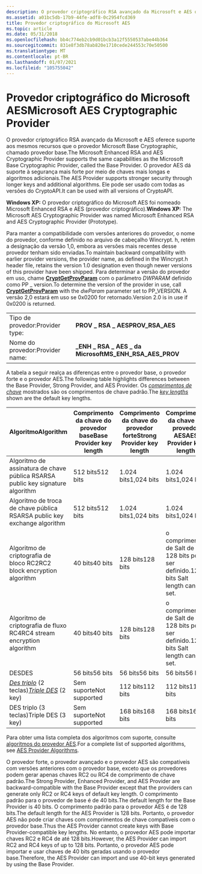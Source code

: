 ```yaml
---
description: O provedor criptográfico RSA avançado da Microsoft e AES oferece suporte aos mesmos recursos que o provedor Microsoft Base Cryptographic, chamado provedor base.
ms.assetid: a01bc5db-17b9-44fe-adf8-0c2954fcd369
title: Provedor criptográfico do Microsoft AES
ms.topic: article
ms.date: 05/31/2018
ms.openlocfilehash: bb4c774eb2cb9d01bcb3a12f5550537abe44b364
ms.sourcegitcommit: 831e8f3db78ab820e1710cede244553c70e50500
ms.translationtype: MT
ms.contentlocale: pt-BR
ms.lasthandoff: 01/07/2021
ms.locfileid: "105755042"
---
```

# <a name="microsoft-aes-cryptographic-provider"></a><span data-ttu-id="48e01-103">Provedor criptográfico do Microsoft AES</span><span class="sxs-lookup"><span data-stu-id="48e01-103">Microsoft AES Cryptographic Provider</span></span>

<span data-ttu-id="48e01-104">O provedor criptográfico RSA avançado da Microsoft e AES oferece suporte aos mesmos recursos que o provedor Microsoft Base Cryptographic, chamado provedor base.</span><span class="sxs-lookup"><span data-stu-id="48e01-104">The Microsoft Enhanced RSA and AES Cryptographic Provider supports the same capabilities as the Microsoft Base Cryptographic Provider, called the Base Provider.</span></span> <span data-ttu-id="48e01-105">O provedor AES dá suporte à segurança mais forte por meio de chaves mais longas e algoritmos adicionais.</span><span class="sxs-lookup"><span data-stu-id="48e01-105">The AES Provider supports stronger security through longer keys and additional algorithms.</span></span> <span data-ttu-id="48e01-106">Ele pode ser usado com todas as versões do CryptoAPI.</span><span class="sxs-lookup"><span data-stu-id="48e01-106">It can be used with all versions of CryptoAPI.</span></span>

<span data-ttu-id="48e01-107">**Windows XP:** O provedor criptográfico do Microsoft AES foi nomeado Microsoft Enhanced RSA e AES (provedor criptográfico).</span><span class="sxs-lookup"><span data-stu-id="48e01-107">**Windows XP:** The Microsoft AES Cryptographic Provider was named Microsoft Enhanced RSA and AES Cryptographic Provider (Prototype).</span></span>

<span data-ttu-id="48e01-108">Para manter a compatibilidade com versões anteriores do provedor, o nome do provedor, conforme definido no arquivo de cabeçalho Wincrypt. h, retém a designação da versão 1,0, embora as versões mais recentes desse provedor tenham sido enviadas.</span><span class="sxs-lookup"><span data-stu-id="48e01-108">To maintain backward compatibility with earlier provider versions, the provider name, as defined in the Wincrypt.h header file, retains the version 1.0 designation even though newer versions of this provider have been shipped.</span></span> <span data-ttu-id="48e01-109">Para determinar a versão do provedor em uso, chame [**CryptGetProvParam**](/windows/desktop/api/Wincrypt/nf-wincrypt-cryptgetprovparam) com o parâmetro *DWPARAM* definido como PP \_ version.</span><span class="sxs-lookup"><span data-stu-id="48e01-109">To determine the version of the provider in use, call [**CryptGetProvParam**](/windows/desktop/api/Wincrypt/nf-wincrypt-cryptgetprovparam) with the *dwParam* parameter set to PP\_VERSION.</span></span> <span data-ttu-id="48e01-110">A versão 2,0 estará em uso se 0x0200 for retornado.</span><span class="sxs-lookup"><span data-stu-id="48e01-110">Version 2.0 is in use if 0x0200 is returned.</span></span>

|                |                             |
|----------------|-----------------------------|
| <span data-ttu-id="48e01-111">Tipo de provedor:</span><span class="sxs-lookup"><span data-stu-id="48e01-111">Provider type:</span></span> | <span data-ttu-id="48e01-112">**PROV \_ RSA \_ AES**</span><span class="sxs-lookup"><span data-stu-id="48e01-112">**PROV\_RSA\_AES**</span></span>          |
| <span data-ttu-id="48e01-113">Nome do provedor:</span><span class="sxs-lookup"><span data-stu-id="48e01-113">Provider name:</span></span> | <span data-ttu-id="48e01-114">**\_ENH \_ RSA \_ AES \_ da Microsoft**</span><span class="sxs-lookup"><span data-stu-id="48e01-114">**MS\_ENH\_RSA\_AES\_PROV**</span></span> |



 

<span data-ttu-id="48e01-115">A tabela a seguir realça as diferenças entre o provedor base, o provedor forte e o provedor AES.</span><span class="sxs-lookup"><span data-stu-id="48e01-115">The following table highlights differences between the Base Provider, Strong Provider, and AES Provider.</span></span> <span data-ttu-id="48e01-116">Os [*comprimentos de chave*](../secgloss/k-gly.md) mostrados são os comprimentos de chave padrão.</span><span class="sxs-lookup"><span data-stu-id="48e01-116">The [*key lengths*](../secgloss/k-gly.md) shown are the default key lengths.</span></span>



| <span data-ttu-id="48e01-117">Algoritmo</span><span class="sxs-lookup"><span data-stu-id="48e01-117">Algorithm</span></span>                                                                                | <span data-ttu-id="48e01-118">Comprimento da chave do provedor base</span><span class="sxs-lookup"><span data-stu-id="48e01-118">Base Provider key length</span></span> | <span data-ttu-id="48e01-119">Comprimento da chave do provedor forte</span><span class="sxs-lookup"><span data-stu-id="48e01-119">Strong Provider key length</span></span> | <span data-ttu-id="48e01-120">Comprimento da chave do provedor AES</span><span class="sxs-lookup"><span data-stu-id="48e01-120">AES Provider key length</span></span>                     |
|------------------------------------------------------------------------------------------|--------------------------|----------------------------|---------------------------------------------|
| <span data-ttu-id="48e01-121">Algoritmo de assinatura de chave pública RSA</span><span class="sxs-lookup"><span data-stu-id="48e01-121">RSA public key signature algorithm</span></span>                                                       | <span data-ttu-id="48e01-122">512 bits</span><span class="sxs-lookup"><span data-stu-id="48e01-122">512 bits</span></span>                 | <span data-ttu-id="48e01-123">1.024 bits</span><span class="sxs-lookup"><span data-stu-id="48e01-123">1,024 bits</span></span>                 | <span data-ttu-id="48e01-124">1.024 bits</span><span class="sxs-lookup"><span data-stu-id="48e01-124">1,024 bits</span></span>                                  |
| <span data-ttu-id="48e01-125">Algoritmo de troca de chave pública RSA</span><span class="sxs-lookup"><span data-stu-id="48e01-125">RSA public key exchange algorithm</span></span>                                                        | <span data-ttu-id="48e01-126">512 bits</span><span class="sxs-lookup"><span data-stu-id="48e01-126">512 bits</span></span>                 | <span data-ttu-id="48e01-127">1.024 bits</span><span class="sxs-lookup"><span data-stu-id="48e01-127">1,024 bits</span></span>                 | <span data-ttu-id="48e01-128">1.024 bits</span><span class="sxs-lookup"><span data-stu-id="48e01-128">1,024 bits</span></span>                                  |
| <span data-ttu-id="48e01-129">Algoritmo de criptografia de bloco RC2</span><span class="sxs-lookup"><span data-stu-id="48e01-129">RC2 block encryption algorithm</span></span>                                                           | <span data-ttu-id="48e01-130">40 bits</span><span class="sxs-lookup"><span data-stu-id="48e01-130">40 bits</span></span>                  | <span data-ttu-id="48e01-131">128 bits</span><span class="sxs-lookup"><span data-stu-id="48e01-131">128 bits</span></span>                   | <span data-ttu-id="48e01-132">o comprimento de Salt de 128 bits pode ser definido.</span><span class="sxs-lookup"><span data-stu-id="48e01-132">128 bits Salt length can be set.</span></span><br/> |
| <span data-ttu-id="48e01-133">Algoritmo de criptografia de fluxo RC4</span><span class="sxs-lookup"><span data-stu-id="48e01-133">RC4 stream encryption algorithm</span></span>                                                          | <span data-ttu-id="48e01-134">40 bits</span><span class="sxs-lookup"><span data-stu-id="48e01-134">40 bits</span></span>                  | <span data-ttu-id="48e01-135">128 bits</span><span class="sxs-lookup"><span data-stu-id="48e01-135">128 bits</span></span>                   | <span data-ttu-id="48e01-136">o comprimento de Salt de 128 bits pode ser definido.</span><span class="sxs-lookup"><span data-stu-id="48e01-136">128 bits Salt length can be set.</span></span><br/> |
| <span data-ttu-id="48e01-137">DES</span><span class="sxs-lookup"><span data-stu-id="48e01-137">DES</span></span>                                                                                      | <span data-ttu-id="48e01-138">56 bits</span><span class="sxs-lookup"><span data-stu-id="48e01-138">56 bits</span></span>                  | <span data-ttu-id="48e01-139">56 bits</span><span class="sxs-lookup"><span data-stu-id="48e01-139">56 bits</span></span>                    | <span data-ttu-id="48e01-140">56 bits</span><span class="sxs-lookup"><span data-stu-id="48e01-140">56 bits</span></span>                                     |
| <span data-ttu-id="48e01-141">[*Des triplo*](../secgloss/t-gly.md) (2 teclas)</span><span class="sxs-lookup"><span data-stu-id="48e01-141">[*Triple DES*](../secgloss/t-gly.md) (2 key)</span></span> | <span data-ttu-id="48e01-142">Sem suporte</span><span class="sxs-lookup"><span data-stu-id="48e01-142">Not supported</span></span>            | <span data-ttu-id="48e01-143">112 bits</span><span class="sxs-lookup"><span data-stu-id="48e01-143">112 bits</span></span>                   | <span data-ttu-id="48e01-144">112 bits</span><span class="sxs-lookup"><span data-stu-id="48e01-144">112 bits</span></span>                                    |
| <span data-ttu-id="48e01-145">DES triplo (3 teclas)</span><span class="sxs-lookup"><span data-stu-id="48e01-145">Triple DES (3 key)</span></span>                                                                       | <span data-ttu-id="48e01-146">Sem suporte</span><span class="sxs-lookup"><span data-stu-id="48e01-146">Not supported</span></span>            | <span data-ttu-id="48e01-147">168 bits</span><span class="sxs-lookup"><span data-stu-id="48e01-147">168 bits</span></span>                   | <span data-ttu-id="48e01-148">168 bits</span><span class="sxs-lookup"><span data-stu-id="48e01-148">168 bits</span></span>                                    |



 

<span data-ttu-id="48e01-149">Para obter uma lista completa dos algoritmos com suporte, consulte [algoritmos do provedor AES](aes-provider-algorithms.md).</span><span class="sxs-lookup"><span data-stu-id="48e01-149">For a complete list of supported algorithms, see [AES Provider Algorithms](aes-provider-algorithms.md).</span></span>

<span data-ttu-id="48e01-150">O provedor forte, o provedor avançado e o provedor AES são compatíveis com versões anteriores com o provedor base, exceto que os provedores podem gerar apenas chaves RC2 ou RC4 de comprimento de chave padrão.</span><span class="sxs-lookup"><span data-stu-id="48e01-150">The Strong Provider, Enhanced Provider, and AES Provider are backward-compatible with the Base Provider except that the providers can generate only RC2 or RC4 keys of default key length.</span></span> <span data-ttu-id="48e01-151">O comprimento padrão para o provedor de base é de 40 bits.</span><span class="sxs-lookup"><span data-stu-id="48e01-151">The default length for the Base Provider is 40 bits.</span></span> <span data-ttu-id="48e01-152">O comprimento padrão para o provedor AES é de 128 bits.</span><span class="sxs-lookup"><span data-stu-id="48e01-152">The default length for the AES Provider is 128 bits.</span></span> <span data-ttu-id="48e01-153">Portanto, o provedor AES não pode criar chaves com comprimentos de chave compatíveis com o provedor base.</span><span class="sxs-lookup"><span data-stu-id="48e01-153">Thus the AES Provider cannot create keys with Base Provider-compatible key lengths.</span></span> <span data-ttu-id="48e01-154">No entanto, o provedor AES pode importar chaves RC2 e RC4 de até 128 bits.</span><span class="sxs-lookup"><span data-stu-id="48e01-154">However, the AES Provider can import RC2 and RC4 keys of up to 128 bits.</span></span> <span data-ttu-id="48e01-155">Portanto, o provedor AES pode importar e usar chaves de 40 bits geradas usando o provedor base.</span><span class="sxs-lookup"><span data-stu-id="48e01-155">Therefore, the AES Provider can import and use 40-bit keys generated by using the Base Provider.</span></span>

 

 
